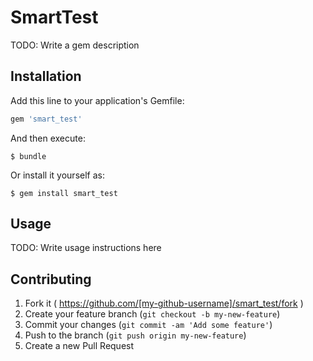 # SmartTest

TODO: Write a gem description

## Installation

Add this line to your application's Gemfile:

```ruby
gem 'smart_test'
```

And then execute:

    $ bundle

Or install it yourself as:

    $ gem install smart_test

## Usage

TODO: Write usage instructions here

## Contributing

1. Fork it ( https://github.com/[my-github-username]/smart_test/fork )
2. Create your feature branch (`git checkout -b my-new-feature`)
3. Commit your changes (`git commit -am 'Add some feature'`)
4. Push to the branch (`git push origin my-new-feature`)
5. Create a new Pull Request
